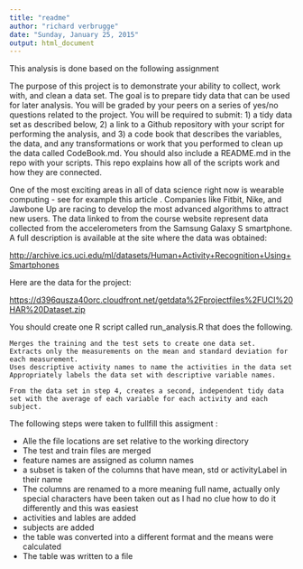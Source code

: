 ```yaml
---
title: "readme"
author: "richard verbrugge"
date: "Sunday, January 25, 2015"
output: html_document
---
```


This analysis is done based on the following assignment

The purpose of this project is to demonstrate your ability to collect, work with, and clean a data set. The goal is to prepare tidy data that can be used for later analysis. You will be graded by your peers on a series of yes/no questions related to the project. You will be required to submit: 1) a tidy data set as described below, 2) a link to a Github repository with your script for performing the analysis, and 3) a code book that describes the variables, the data, and any transformations or work that you performed to clean up the data called CodeBook.md. You should also include a README.md in the repo with your scripts. This repo explains how all of the scripts work and how they are connected. 

One of the most exciting areas in all of data science right now is wearable computing - see for example this article . Companies like Fitbit, Nike, and Jawbone Up are racing to develop the most advanced algorithms to attract new users. The data linked to from the course website represent data collected from the accelerometers from the Samsung Galaxy S smartphone. A full description is available at the site where the data was obtained:

http://archive.ics.uci.edu/ml/datasets/Human+Activity+Recognition+Using+Smartphones

Here are the data for the project:

https://d396qusza40orc.cloudfront.net/getdata%2Fprojectfiles%2FUCI%20HAR%20Dataset.zip

 You should create one R script called run_analysis.R that does the following. 

    Merges the training and the test sets to create one data set.
    Extracts only the measurements on the mean and standard deviation for each measurement. 
    Uses descriptive activity names to name the activities in the data set
    Appropriately labels the data set with descriptive variable names. 

    From the data set in step 4, creates a second, independent tidy data set with the average of each variable for each activity and each subject.

The following steps were taken to fullfill this assigment :

- Alle the file locations are set relative to the working directory 
- The test and train files are merged
- feature names are assigned as column names
- a subset is taken of the columns that have mean, std or activityLabel in their name
- The columns are renamed to a more meaning full name, actually only special characters have been taken out as I had no clue how to do it differently and this was easiest 
- activities and lables are added
- subjects are added
- the table was converted into a different format and the means were calculated
- The table was written to a file

